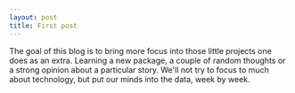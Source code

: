 ```yaml
---
layout: post
title: First post
---
```


The goal of this blog is to bring more focus into those little projects one does as an extra. Learning a new package, a couple of random thoughts or a strong opinion about a particular story. We'll not try to focus to much about technology, but put our minds into the data, week by week.
